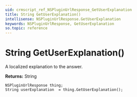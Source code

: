 ```yaml
---
uid: crmscript_ref_NSPluginUrlResponse_GetUserExplanation
title: String GetUserExplanation()
intellisense: NSPluginUrlResponse.GetUserExplanation
keywords: NSPluginUrlResponse, GetUserExplanation
so.topic: reference
---
```


# String GetUserExplanation()

A localized explanation to the answer.

**Returns:** String

```crmscript
NSPluginUrlResponse thing;
String userExplanation  = thing.GetUserExplanation();
```


